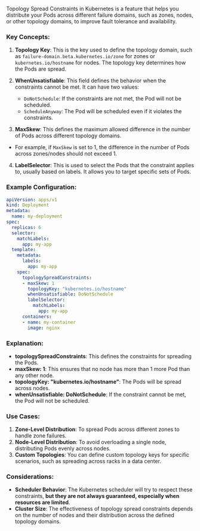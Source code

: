 Topology Spread Constraints in Kubernetes is a feature that helps you distribute your Pods across different failure domains, such as zones, nodes, or other topology domains, to improve fault tolerance and availability. 

### Key Concepts:

1. **Topology Key**: This is the key used to define the topology domain, such as `failure-domain.beta.kubernetes.io/zone` for zones or `kubernetes.io/hostname` for nodes. The topology key determines how the Pods are spread.

2. **WhenUnsatisfiable**: This field defines the behavior when the constraints cannot be met. It can have two values:
   - `DoNotSchedule`: If the constraints are not met, the Pod will not be scheduled.
   - `ScheduleAnyway`: The Pod will be scheduled even if it violates the constraints.

3. **MaxSkew**: This defines the maximum allowed difference in the number of Pods across different topology domains. 
- For example, if `MaxSkew` is set to 1, the difference in the number of Pods across zones/nodes should not exceed 1.

4. **LabelSelector**: This is used to select the Pods that the constraint applies to, usually based on labels. It allows you to target specific sets of Pods.

### Example Configuration:


```yaml
apiVersion: apps/v1
kind: Deployment
metadata:
  name: my-deployment
spec:
  replicas: 6
  selector:
    matchLabels:
      app: my-app
  template:
    metadata:
      labels:
        app: my-app
    spec:
      topologySpreadConstraints:
      - maxSkew: 1
        topologyKey: "kubernetes.io/hostname"
        whenUnsatisfiable: DoNotSchedule
        labelSelector:
          matchLabels:
            app: my-app
      containers:
      - name: my-container
        image: nginx
```

### Explanation:

- **topologySpreadConstraints**: This defines the constraints for spreading the Pods.
- **maxSkew: 1**: This ensures that no node has more than 1 more Pod than any other node.
- **topologyKey: "kubernetes.io/hostname"**: The Pods will be spread across nodes.
- **whenUnsatisfiable: DoNotSchedule**: If the constraint cannot be met, the Pod will not be scheduled.

### Use Cases:

1. **Zone-Level Distribution**: To spread Pods across different zones to handle zone failures.
2. **Node-Level Distribution**: To avoid overloading a single node, distributing Pods evenly across nodes.
3. **Custom Topologies**: You can define custom topology keys for specific scenarios, such as spreading across racks in a data center.

### Considerations:

- **Scheduler Behavior**: The Kubernetes scheduler will try to respect these constraints, **but they are not always guaranteed, especially when resources are limited**.
- **Cluster Size**: The effectiveness of topology spread constraints depends on the number of nodes and their distribution across the defined topology domains.